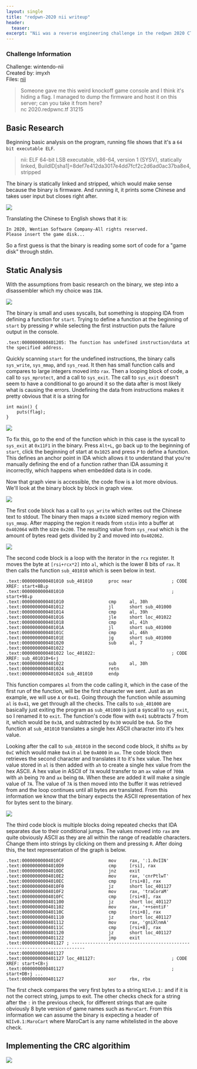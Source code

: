 ```yaml
---
layout: single
title: "redpwn-2020 nii writeup"
header:
  teaser:
excerpt: "Nii was a reverse engineering challenge in the redpwn 2020 CTF that required implementing a CRC algorithim after reversing assembly."
---
```


### Challenge Information

Challenge: wintendo-nii  
Created by: imyxh  
Files: [nii](/assets/files/nii)
>Someone gave me this weird knockoff game console and I think it's hiding a flag. I managed to dump the firmware and host it on this server; can you take it from here?  
>nc 2020.redpwnc.tf 31215

## Basic Research

Beginning basic analysis on the program, running file shows that it's a `64 bit executable ELF`.

>nii: ELF 64-bit LSB executable, x86-64, version 1 (SYSV), statically linked, BuildID[sha1]=8def7e412da3017e4dd7fcf2c2d6ad0ac37ba8e4, stripped

The binary is statically linked and stripped, which would make sense because the binary is firmware. And running it, it prints some Chinese and takes user input but closes right after.

![](/content/OEP/nii/run.PNG)

Translating the Chinese to English shows that it is:

```
In 2020, Wentian Software Company-All rights reserved.
Please insert the game disk...
```

So a first guess is that the binary is reading some sort of code for a "game disk" through stdin.

## Static Analysis

With the assumptions from basic research on the binary, we step into a disassembler which my choice was `IDA`.

![](/content/OEP/nii/start.PNG)

The binary is small and uses syscalls, but something is stopping IDA from defining a function for `start`. Trying to define a function at the beginning of `start` by pressing `P` while selecting the first instruction puts the failure output in the console.

```
.text:0000000000401205: The function has undefined instruction/data at the specified address.
```

Quickly scanning `start` for the undefined instructions, the binary calls `sys_write`, `sys_mmap`, and `sys_read`. It then has small function calls and compares to large integers moved into `rax`. Then a looping block of code, a call to `sys_mprotect`, and a call to `sys_exit`. The call to `sys_exit` doesn't seem to have a conditional to go around it so the data after is most likely what is causing the errors. Undefining the data from instructions makes it pretty obvious that it is a string for 
```
int main() {
    puts(flag);
}
```

![](/content/OEP/nii/dataend.PNG)

To fix this, go to the end of the function which in this case is the syscall to `sys_exit` at `0x11F1` in the binary. Press `Alt+L`, go back up to the beginning of `start`, click the beginning of start at `0x1025` and press `P` to define a function. This defines an anchor point in IDA which allows it to understand that you're manually defining the end of a function rather than IDA assuming it incorrectly, which happens when embedded data is in code.  

Now that graph view is accessible, the code flow is a lot more obvious. We'll look at the binary block by block in graph view.  

![](/content/OEP/nii/node1.PNG)

The first code block has a call to `sys_write` which writes out the Chinese text to stdout. The binary then maps a `0x1000` sized memory region with `sys_mmap`. After mapping the region it reads from `stdin` into a buffer at `0x402064` with the size `0x200`. The resulting value from `sys_read` which is the amount of bytes read gets divided by 2 and moved into `0x402062`.  

![](/content/OEP/nii/node2.PNG)

The second code block is a loop with the iterator in the `rcx` register. It moves the byte at `[rsi+rcx*2]` into `al`, which is the lower 8 bits of `rax`. It then calls the function `sub_401010` which is seen below in text.

```assembly
.text:0000000000401010 sub_401010      proc near               ; CODE XREF: start+8B↓p
.text:0000000000401010                                         ; start+98↓p
.text:0000000000401010                 cmp     al, 30h
.text:0000000000401012                 jl      short sub_401000
.text:0000000000401014                 cmp     al, 39h
.text:0000000000401016                 jle     short loc_401022
.text:0000000000401018                 cmp     al, 41h
.text:000000000040101A                 jl      short sub_401000
.text:000000000040101C                 cmp     al, 46h
.text:000000000040101E                 jg      short sub_401000
.text:0000000000401020                 sub     al, 7
.text:0000000000401022
.text:0000000000401022 loc_401022:                             ; CODE XREF: sub_401010+6↑j
.text:0000000000401022                 sub     al, 30h
.text:0000000000401024                 retn
.text:0000000000401024 sub_401010      endp
```

This function compares `al` from the code calling it, which in the case of the first run of the function, will be the first character we sent. Just as an example, we will use `A` or `0x41`. Going through the function while assuming `al` is `0x41`, we get through all the checks. The calls to `sub_401000` are basically just exiting the program as `sub_401000` is just a syscall to `sys_exit`, so I renamed it to `exit`. The function's code flow with `0x41` subtracts 7 from it, which would be `0x3A`, and subtracted by `0x30` would be `0xA`. So the function at `sub_401010` translates a single hex ASCII character into it's hex value.  

Looking after the call to `sub_401010` in the second code block, it shifts `ax` by `0xC` which would make `0xA` in `al` be `0xA000` in `ax`. The code block then retrieves the second character and translates it to it's hex value. The hex value stored in `al` is then added with `ah` to create a single hex value from the hex ASCII. A hex value in ASCII of `7A` would transfer to an `ax` value of `700A` with `ah` being `70` and `ax` being `0A`. When these are added it will make a single value of `7A`. The value of `7A` is then moved into the buffer it was retrieved from and the loop continues until all bytes are translated. From this information we know that the binary expects the ASCII representation of hex for bytes sent to the binary.

![](/content/OEP/nii/node3.PNG)

The third code block is multiple blocks doing repeated checks that IDA separates due to their conditional jumps. The values moved into `rax` are quite obviously ASCII as they are all within the range of readable characters. Change them into strings by clicking on them and pressing `R`. After doing this, the text representation of the graph is below.

```assembly
.text:00000000004010CF                 mov     rax, ':1.0vIIN'
.text:00000000004010D9                 cmp     [rsi], rax
.text:00000000004010DC                 jnz     exit
.text:00000000004010E2                 mov     rax, 'cnrPtlwT'
.text:00000000004010EC                 cmp     [rsi+8], rax
.text:00000000004010F0                 jz      short loc_401127
.text:00000000004010F2                 mov     rax, 'traCoraM'
.text:00000000004010FC                 cmp     [rsi+8], rax
.text:0000000000401100                 jz      short loc_401127
.text:0000000000401102                 mov     rax, '++sentiF'
.text:000000000040110C                 cmp     [rsi+8], rax
.text:0000000000401110                 jz      short loc_401127
.text:0000000000401112                 mov     rax, 'gniXlnmA'
.text:000000000040111C                 cmp     [rsi+8], rax
.text:0000000000401120                 jz      short loc_401127
.text:0000000000401122                 jmp     exit
.text:0000000000401127 ; ---------------------------------------------------------------------------
.text:0000000000401127
.text:0000000000401127 loc_401127:                             ; CODE XREF: start+CB↑j
.text:0000000000401127                                         ; start+DB↑j ...
.text:0000000000401127                 xor     rbx, rbx
```

The first check compares the very first bytes to a string `NIIv0.1:` and if it is not the correct string, jumps to exit. The other checks check for a string after the `:` in the previous check, for different strings that are quite obviously 8 byte version of game names such as `MaroCart`. From this information we can assume the binary is expecting a header of `NIIv0.1:MaroCart` where MaroCart is any name whitelisted in the above check.

## Implementing the CRC algorithim 



![](/content/OEP/nii/flag.PNG)